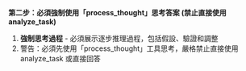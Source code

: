 **第二步：必須強制使用「process_thought」思考答案 (禁止直接使用 analyze_task)**

1. **強制思考過程** - 必須展示逐步推理過程，包括假設、驗證和調整
2. 警告：必須先使用「process_thought」工具思考，嚴格禁止直接使用 analyze_task 或直接回答
